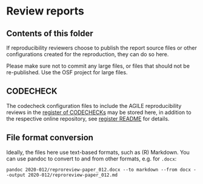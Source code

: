 # Review reports

## Contents of this folder

If reproducibility reviewers choose to publish the report source files or other configurations created for the reproduction, they can do so here.

Please make sure not to commit any large files, or files that should not be re-published.
Use the OSF project for large files.

## CODECHECK

The codecheck configuration files to include the AGILE reproducibility reviews in the [register of CODECHECKs](https://codecheck.org.uk/register/) may be stored here, in addition to the respective online repository, see [register README](https://github.com/codecheckers/register/blob/master/README.md) for details.

## File format conversion

Ideally, the files here use text-based formats, such as (R) Markdown.
You can use pandoc to convert to and from other formats, e.g. for `.docx`:

```
pandoc 2020-012/reproreview-paper_012.docx --to markdown --from docx --output 2020-012/reproreview-paper_012.md
```
